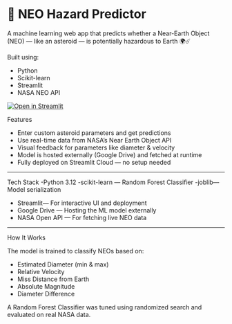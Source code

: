 # 🚀 NEO Hazard Predictor

A machine learning web app that predicts whether a Near-Earth Object (NEO) — like an asteroid — is potentially hazardous to Earth 🌍☄️

Built using:
- Python
- Scikit-learn
- Streamlit
- NASA NEO API

[![Open in Streamlit](https://static.streamlit.io/badges/streamlit_badge_black_white.svg)](https://your-app-name.streamlit.app/)

Features

-  Enter custom asteroid parameters and get predictions
-  Use real-time data from NASA’s Near Earth Object API
-  Visual feedback for parameters like diameter & velocity
-  Model is hosted externally (Google Drive) and fetched at runtime
-  Fully deployed on Streamlit Cloud — no setup needed

---

Tech Stack
-Python 3.12
-scikit-learn — Random Forest Classifier
-joblib— Model serialization
- Streamlit— For interactive UI and deployment
- Google Drive — Hosting the ML model externally
- NASA Open API — For fetching live NEO data

---

 How It Works

The model is trained to classify NEOs based on:
- Estimated Diameter (min & max)
- Relative Velocity
- Miss Distance from Earth
- Absolute Magnitude
- Diameter Difference

A Random Forest Classifier was tuned using randomized search and evaluated on real NASA data.
